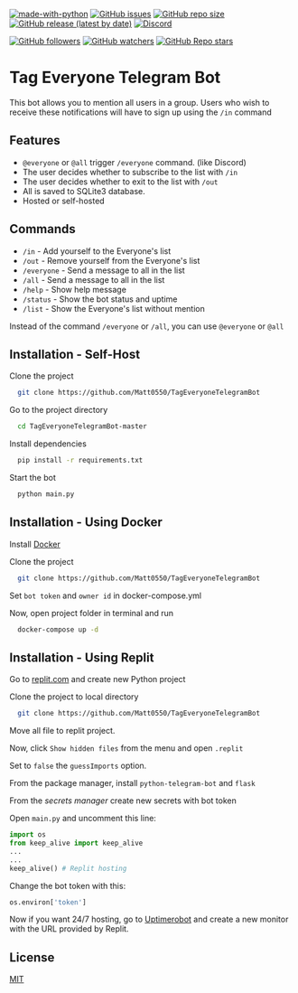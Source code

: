[![made-with-python](https://img.shields.io/badge/Made%20with-Python-1f425f.svg)](https://www.python.org/)
[![GitHub issues](https://img.shields.io/github/issues/Matt0550/TagEveryoneTelegramBot)](https://github.com/Matt0550/TagEveryoneTelegramBot/issues)
[![GitHub repo size](https://img.shields.io/github/repo-size/Matt0550/TagEveryoneTelegramBot)](https://github.com/Matt0550/TagEveryoneTelegramBot/)
[![GitHub release (latest by date)](https://img.shields.io/github/downloads/Matt0550/TagEveryoneTelegramBot/total)](https://github.com/Matt0550/TagEveryoneTelegramBot/releases)
[![Discord](https://img.shields.io/discord/828990499507404820)](https://discord.gg/5WrVyQKWAr)

[![GitHub followers](https://img.shields.io/github/followers/Matt0550?style=social)](https://github.com/Matt0550?tab=followers)
[![GitHub watchers](https://img.shields.io/github/watchers/Matt0550/TagEveryoneTelegramBot?style=social)](https://github.com/Matt0550/TagEveryoneTelegramBot/watchers)
[![GitHub Repo stars](https://img.shields.io/github/stars/Matt0550/TagEveryoneTelegramBot?style=social)](https://github.com/Matt0550/TagEveryoneTelegramBot/stargazers)
# Tag Everyone Telegram Bot

This bot allows you to mention all users in a group. Users who wish to receive these notifications will have to sign up using the `/in` command
## Features

- `@everyone` or `@all` trigger `/everyone` command. (like Discord)
- The user decides whether to subscribe to the list with `/in`
- The user decides whether to exit to the list with `/out`
- All is saved to SQLite3 database.
- Hosted or self-hosted


## Commands
- `/in` - Add yourself to the Everyone's list
- `/out` - Remove yourself from the Everyone's list
- `/everyone` - Send a message to all in the list
- `/all` - Send a message to all in the list
- `/help` - Show help message
- `/status` - Show the bot status and uptime
- `/list` - Show the Everyone's list without mention

Instead of the command `/everyone` or `/all`, you can use `@everyone` or `@all`
## Installation - Self-Host

Clone the project

```bash
  git clone https://github.com/Matt0550/TagEveryoneTelegramBot
```

Go to the project directory

```bash
  cd TagEveryoneTelegramBot-master
```

Install dependencies

```bash
  pip install -r requirements.txt
```

Start the bot

```bash
  python main.py
```

## Installation - Using Docker

Install [Docker](https://www.docker.com)

Clone the project
```bash
  git clone https://github.com/Matt0550/TagEveryoneTelegramBot
```

Set `bot token` and `owner id` in docker-compose.yml

Now, open project folder in terminal and run
```bash
  docker-compose up -d
```


## Installation - Using Replit

Go to [replit.com](https://replit.com) and create new Python project

Clone the project to local directory
```bash
  git clone https://github.com/Matt0550/TagEveryoneTelegramBot
```

Move all file to replit project.

Now, click `Show hidden files` from the menu and open `.replit`

Set to `false` the `guessImports` option.

From the package manager, install `python-telegram-bot` and `flask`

From the *secrets manager* create new secrets with bot token

Open `main.py` and uncomment this line:
```python
import os
from keep_alive import keep_alive
...
...
keep_alive() # Replit hosting
```

Change the bot token with this:
```python
os.environ['token']
```

Now if you want 24/7 hosting, go to [Uptimerobot](https://uptimerobot.com/) and create a new monitor with the URL provided by Replit.
## License

[MIT](https://choosealicense.com/licenses/mit/)
